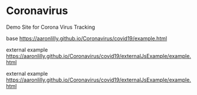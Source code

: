# Coronavirus
 Demo Site for Corona Virus Tracking

base
https://aaronlilly.github.io/Coronavirus/covid19/example.html



external example
https://aaronlilly.github.io/Coronavirus/covid19/externalJsExample/example.html

external example
https://aaronlilly.github.io/Coronavirus/covid19/externalJsExample/example.html
